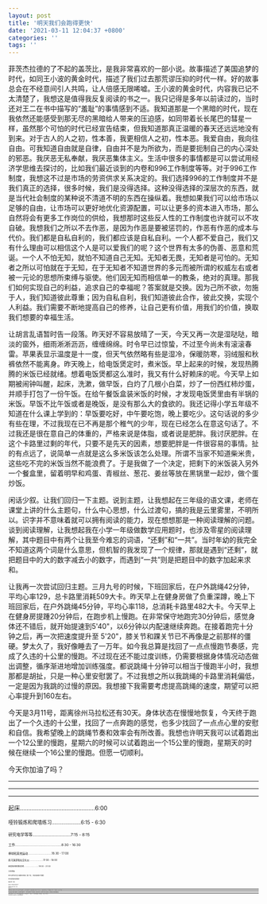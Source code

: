 ```yaml
---
layout: post
title: '明天我们会跑得更快'
date: '2021-03-11 12:04:37 +0800'
categories: ''
tags: ''
---
```


菲茨杰拉德的了不起的盖茨比，是我非常喜欢的一部小说。故事描述了美国追梦的时代，如同王小波的黄金时代，描述了我们过去那荒谬压抑的时代一样。好的故事总会在不经意间引人共鸣，让人倍感无限唏嘘。王小波的黄金时代，内容我已记不太清楚了，我想这是值得我反复阅读的书之一。我只记得是多年以前读过的，当时还对王二在书中描写的“羞耻”的事情感到不适。我知道那是一个黑暗的时代，现在我依然还能感受到那无尽的黑暗给人带来的压迫感，如同带着长长尾巴的彗星一样，虽然那个可怕的时代已经宣告结束，但我知道那真正温暖的春天还远远地没有到来。对于古人的人之初，性本善，我更相信人之初，性本恶。我爱自由，我向往自由。可我知道自由就是自律，自由并不是为所欲为，而是要扼制自己的内心深处的邪恶。我厌恶无私奉献，我厌恶集体主义。生活中很多的事情都是可以尝试用经济学思维去探讨的，比如我们最近谈到的内卷和996工作制度等等。对于996工作制度，我想这不过是市场的劳资供求关系决定的。我们选择996的工作制度并不是我们真正的选择，很多时候，我们是没得选择。这种没得选择的深层次的东西，就是当代社会制度的某种说不清道不明的东西在操纵着。我想如果我们可以给市场以足够的自由，让市场可以更好地优化资源配置，可以让更多的资本进入市场，那么自然将会有更多工作岗位的供给，我想那时这些反人性的工作制度也许就可以不攻自破。我想我们之所以不去作恶，是因为作恶是要被惩罚的，作恶有作恶的成本与代价。我们都是自私自利的，我们都应该是自私自利。一个人都不爱自己，我们又有什么理由可以相信这个人是可以爱我们的呢？这个世界有太多的伪善、恶意和荒诞。一个人不怕无知，就怕不知道自己无知。无知者无畏，无知者是可怕的。无知者之所以可怕就在于无知，在于无知者不知道世界的多元而被所谓的权威左右或者被一元论的思想所束缚与驱使。他们因无知而相信单一的教条，绝对的真理。那我们如何实现自己的利益，追求自己的幸福呢？答案就是交换。因为己所不欲，勿施于人，我们知道彼此尊重；因为自私自利，我们知道彼此合作，彼此交换，实现个人利益。我们需要不断地提高自己的修养，让自己更有价值，用我们的价值，换取我们想要的幸福生活。

让胡言乱语暂时告一段落。昨天好不容易放晴了一天，今天又再一次是湿哒哒，暗淡的窗外，细雨淅淅沥沥，缠缠绵绵。时令早已过惊蛰，不过至今尚未有滚滚春雷。苹果表显示温度是十一度，但天气依然略有些是湿冷，保暖防寒，羽绒服和秋裤依然不能离身。昨天晚上，给电饭煲定时，煮米饭。早上起来的时候，发现热腾腾的米饭已经就绪。想着电饭煲都这么准时，我又有什么好赖床的呢。今天早上如期被闹钟叫醒，起床，洗漱，做早饭，白灼了几根小白菜，炒了一份西红柿炒蛋，并顺手打包了一份午饭。在给午餐饭盒装米饭的时候，才发现电饭煲里由有半锅的米饭。早饭不比午饭或者是晚饭，是没有那么大的食欲的。我还记得小学五年级不知道在什么课上学到的：早饭要吃好，中午要吃饱，晚上要吃少。这句话说的多少有些在理，不过我现在已不再是那个稚气的少年，现在已经怎么在意这句话了。不过我还是很在意自己的体重的，严格来说是体脂，或者说是肥胖。我讨厌肥胖。在这个卡路里过剩的年代，只要不是先天的因素，想要肥胖是一件很容易的事情。扯的有点远了，说简单一点就是这么多米饭该怎么处理。所谓不当家不知道柴米贵，这些吃不完的米饭当然不能浪费了。于是我做了一个决定，把剩下的米饭装入另外一个餐盒里，留着明早和鸡蛋、青椒丝、葱花、姜丝等放在黑锅里一起炒，做个蛋炒饭。

闲话少叙。让我们回归一下主题。说到主题，让我想起在三年级的语文课，老师在课堂上讲的什么主题句，什么中心思想，什么过渡句，搞的我是云里雾里，不明所以。识字并不意味着就可以拥有阅读的能力，现在想想那是一种阅读理解的问题。谈到阅读理解，让我想起我在小学一年级做数学应用题时，也涉及零星的阅读理解，其中题目中有两个让我至今难忘的词语，“还剩”和“一共”。当时年幼的我完全不知道这两个词是什么意思，但机智的我发现了一个规律，那就是遇到“还剩”，就把题目中的大的数字减去小的数字，而遇到“一共”则是把题目中的数字加起来求和。

让我再一次尝试回归主题。三月九号的时候，下班回家后，在户外跳绳42分钟，平均心率129，总卡路里消耗509大卡。昨天早上在健身房做了负重深蹲，晚上下班回家后，在户外跳绳45分钟，平均心率118，总消耗卡路里482大卡。今天早上在健身房提踵20分钟后，在跑步机上慢跑。在非常保守地跑完30分钟后，感觉身体还不错后，就开始提速到5'40"，以6分钟以内配速继续奔跑。在接着跑完十分钟之后，再一次把速度提升至 5'20"，膝关节和踝关节已不再像是之前那样的僵硬。梦太久了，我好像睡去了一万年。如今我总算是找回了一点点慢跑节奏感，完成了久违的十公里的慢跑。不过现在还不能过度训练，仍需要根据身体情况动态做出调整，循序渐进地增加训练强度。都说跳绳十分钟可以相当于慢跑半小时，我想那都是胡扯，只是一种心里安慰罢了。不过我想之所以我跳绳的卡路里消耗偏低，一定是因为我跳的过慢的原因。我想接下我需要考虑提高跳绳的速度，期望可以把心率提升到160左右。

今天是3月11号，距离徐州马拉松还有30天。身体状态在慢慢地恢复，今天终于跑出了一个久违的十公里，找回了一点奔跑的感觉，也多少找回了一点点心里的安慰和自信。我希望晚上的跳绳节奏和效率会有所改善。我想也许明天我可以试着跑出一个12公里的慢跑，星期六的时候可以试着跑出一个15公里的慢跑，星期天的时候在继续一个16公里的慢跑。但愿一切顺利。

今天你加油了吗？

- - -

- - -

- - -

<small> 起床………………………………………6:00

<small> 哑铃锻炼和爬墙练习…………………6:15 - 6:30

<small> 研究电学等等……………………………7:15 - 8:15

<small> 工作…………………………………………8:30 - 16:30

<small> 棒球和其他运动…………………………16:30 - 17:00

<small> 练习演讲和社交礼仪…………………17:00 - 18:00

<small> 研究有用的新发明………………………19:00 - 21:00

<small> 工体目标

<small> 绝不浪费时间去沙福特家或者【某个姓，字迹连着看不清楚】

<small> 绝不吸卷烟或者嚼烟叶

<small> 每两日洗一次澡

<small> 每周读一本有益的书或者杂志

<small> 每周储存五块钱【划掉】三块钱

<small> 更加孝顺父母

- - -

当列车驶入冬夜，真正的雪，故乡的雪，开始从我们身边延申而去，反射着车窗透出的光芒，沿途驶过威斯康星州境内许多灯光暗淡的小站，车厢突然变得清冷起来。我们深深地吸入凛冽的气息，恍然明白这片土地才是我们的故乡。

- - -

他走过漫漫长路才来到这片蓝色的港湾，肯定觉得梦想已经离得非常近，几乎伸出手就能抓得到。他所不知道得是，梦想已经落在他身后，落在纽约以西那广袤无垠得大地上，落在黑暗夜幕下连绵不绝得美国原野上。

- - -

盖茨比信封的那盏绿灯，是年复一年在我们眼前渐渐消失的极乐未来。我们始终追它不上，但没有关系——明天我们会跑得更快，把手伸得更长——等到某个美好的早晨——

于是我们奋力前进，却如同逆水行舟，注定要不停地退回过去。
